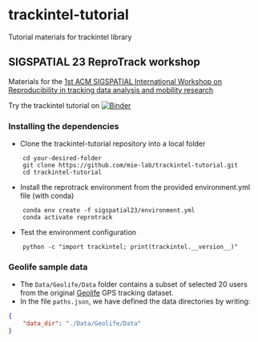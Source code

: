 # trackintel-tutorial
Tutorial materials for trackintel library

## SIGSPATIAL 23 ReproTrack workshop

Materials for the [1st ACM SIGSPATIAL International Workshop on Reproducibility in tracking data analysis and mobility research](https://mie-lab.github.io/reprotrack/)

Try the trackintel tutorial on [![Binder](https://mybinder.org/badge_logo.svg)](https://mybinder.org/v2/gh/mie-lab/trackintel-tutorial/HEAD?urlpath=https%3A%2F%2Fgithub.com%2Fmie-lab%2Ftrackintel-tutorial%2Fblob%2Fmain%2Fsigspatial23%2FIntroduction_to_trackintel.ipynb)
### Installing the dependencies
- Clone the trackintel-tutorial repository into a local folder
```shell
    cd your-desired-folder
    git clone https://github.com/mie-lab/trackintel-tutorial.git
    cd trackintel-tutorial
```
- Install the reprotrack environment from the provided environment.yml file (with conda)
```shell
    conda env create -f sigspatial23/environment.yml
    conda activate reprotrack
```
- Test the environment configuration
```shell
    python -c "import trackintel; print(trackintel.__version__)"
```

### Geolife sample data 
- The `Data/Geolife/Data` folder contains a subset of selected 20 users from the original [Geolife](https://www.microsoft.com/en-us/download/details.aspx?id=52367) GPS tracking dataset. 
- In the file `paths.json`, we have defined the data directories by writing:

```json
{
    "data_dir": "./Data/Geolife/Data"
}
```
